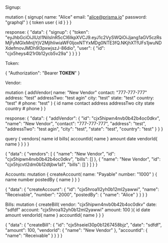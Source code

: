 Signup:

mutation {
  signup(
    name: "Alice"
    email: "alice@prisma.io"
    password: "graphql"
  ) {
    token
    user {
      id
    }
  }
}

response:
{
  "data": {
    "signup": {
      "token": "eyJhbGciOiJIUzI1NiIsInR5cCI6IkpXVCJ9.eyJ1c2VySWQiOiJjang1aGV5czRsMjFyMGIxMnljYjV2MjlhIiwiaWF0IjoxNTYxMDg0NTE3fQ.NKjhXTfUFs1jwuNDXdefmovJMDh9l3pxwjszJ-86dio",
      "user": {
        "id": "cjx5heys4l21r0b12ycb5v29a"
      }
    }
  }
}

Token:

{
  "Authorization": "Bearer __TOKEN__"
}


Vendor:

mutation {
  addVendor(
    name: "New Vendor"
    contact: "777-777-777"
    address: "test"
    addressTwo: "test agin"
    city: "test"
    state: "test"
    country: "test"
    # phone: "test"
  ) {
    id
    name
    contact
    address
    addressTwo
    city
    state
    country
    # phone
  }
}

response:
{
  "data": {
    "addVendor": {
      "id": "cjx5hipwn4nvb0b42b4oc0dkv",
      "name": "New Vendor",
      "contact": "777-777-777",
      "address": "test",
      "addressTwo": "test agin",
      "city": "test",
      "state": "test",
      "country": "test"
    }
  }
}

query {
  vendors{
    name
    id
    bills{
      accountId{
        name
      }
      amount
      date
      vendorId{
        name
      }
    }
  }
}

{
  "data": {
    "vendors": [
      {
        "name": "New Vendor",
        "id": "cjx5hipwn4nvb0b42b4oc0dkv",
        "bills": []
      },
      {
        "name": "New Vendor",
        "id": "cjx5hjcvtl2dm0b12dtjbw1a1",
        "bills": []
      }
    ]
  }
}

Accounts:
mutation {
createAccount(
  name: "Payable"
  number: "1000"
) {
  name
  number
  postedBy {
    name
  }
}
}

{
  "data": {
    "createAccount": {
      "id": "cjx5hroa1l2yh0b12ml2yawwi",
      "name": "Receivable",
      "number": "2000",
      "postedBy": {
        "name": "Alice"
      }
    }
  }
}


Bills:
mutation {
  createBill(
     vendor: "cjx5hipwn4nvb0b42b4oc0dkv"
     date: "sdfdf"
     account: "cjx5hroa1l2yh0b12ml2yawwi"
     amount: 100
  ){
    id
    date
    amount
    vendorId{
      name
    }
    accountId{
      name
    }
  }
}

{
  "data": {
    "createBill": {
      "id": "cjx5hseiel30p0b1267458bjz",
      "date": "sdfdf",
      "amount": 100,
      "vendorId": {
        "name": "New Vendor"
      },
      "accountId": {
        "name": "Receivable"
      }
    }
  }
}